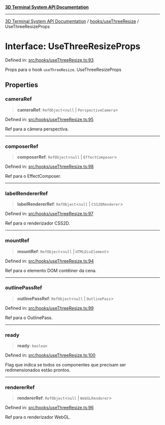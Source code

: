 [**3D Terminal System API Documentation**](../../../README.md)

***

[3D Terminal System API Documentation](../../../README.md) / [hooks/useThreeResize](../README.md) / UseThreeResizeProps

# Interface: UseThreeResizeProps

Defined in: [src/hooks/useThreeResize.ts:93](https://github.com/Dicommunitas/ThreeJS_Terminal_3D/blob/1e74b7c848780edcc8caac62c0023b31b5be34f5/src/hooks/useThreeResize.ts#L93)

Props para o hook `useThreeResize`.
 UseThreeResizeProps

## Properties

### cameraRef

> **cameraRef**: `RefObject`\<`null` \| `PerspectiveCamera`\>

Defined in: [src/hooks/useThreeResize.ts:95](https://github.com/Dicommunitas/ThreeJS_Terminal_3D/blob/1e74b7c848780edcc8caac62c0023b31b5be34f5/src/hooks/useThreeResize.ts#L95)

Ref para a câmera perspectiva.

***

### composerRef

> **composerRef**: `RefObject`\<`null` \| `EffectComposer`\>

Defined in: [src/hooks/useThreeResize.ts:98](https://github.com/Dicommunitas/ThreeJS_Terminal_3D/blob/1e74b7c848780edcc8caac62c0023b31b5be34f5/src/hooks/useThreeResize.ts#L98)

Ref para o EffectComposer.

***

### labelRendererRef

> **labelRendererRef**: `RefObject`\<`null` \| `CSS2DRenderer`\>

Defined in: [src/hooks/useThreeResize.ts:97](https://github.com/Dicommunitas/ThreeJS_Terminal_3D/blob/1e74b7c848780edcc8caac62c0023b31b5be34f5/src/hooks/useThreeResize.ts#L97)

Ref para o renderizador CSS2D.

***

### mountRef

> **mountRef**: `RefObject`\<`null` \| `HTMLDivElement`\>

Defined in: [src/hooks/useThreeResize.ts:94](https://github.com/Dicommunitas/ThreeJS_Terminal_3D/blob/1e74b7c848780edcc8caac62c0023b31b5be34f5/src/hooks/useThreeResize.ts#L94)

Ref para o elemento DOM contêiner da cena.

***

### outlinePassRef

> **outlinePassRef**: `RefObject`\<`null` \| `OutlinePass`\>

Defined in: [src/hooks/useThreeResize.ts:99](https://github.com/Dicommunitas/ThreeJS_Terminal_3D/blob/1e74b7c848780edcc8caac62c0023b31b5be34f5/src/hooks/useThreeResize.ts#L99)

Ref para o OutlinePass.

***

### ready

> **ready**: `boolean`

Defined in: [src/hooks/useThreeResize.ts:100](https://github.com/Dicommunitas/ThreeJS_Terminal_3D/blob/1e74b7c848780edcc8caac62c0023b31b5be34f5/src/hooks/useThreeResize.ts#L100)

Flag que indica se todos os componentes que precisam ser redimensionados estão prontos.

***

### rendererRef

> **rendererRef**: `RefObject`\<`null` \| `WebGLRenderer`\>

Defined in: [src/hooks/useThreeResize.ts:96](https://github.com/Dicommunitas/ThreeJS_Terminal_3D/blob/1e74b7c848780edcc8caac62c0023b31b5be34f5/src/hooks/useThreeResize.ts#L96)

Ref para o renderizador WebGL.
